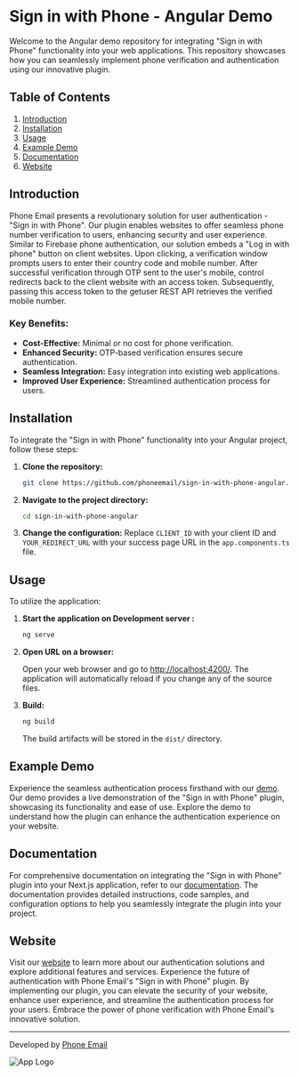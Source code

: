 # Sign in with Phone - Angular Demo

Welcome to the Angular demo repository for integrating "Sign in with Phone" functionality into your web applications. This repository showcases how you can seamlessly implement phone verification and authentication using our innovative plugin.

## Table of Contents
1. [Introduction](#introduction)
2. [Installation](#installation)
3. [Usage](#usage)
4. [Example Demo](#example-demo)
5. [Documentation](#documentation)
6. [Website](#website)

## Introduction

Phone Email presents a revolutionary solution for user authentication - "Sign in with Phone". Our plugin enables websites to offer seamless phone number verification to users, enhancing security and user experience. Similar to Firebase phone authentication, our solution embeds a "Log in with phone" button on client websites. Upon clicking, a verification window prompts users to enter their country code and mobile number. After successful verification through OTP sent to the user's mobile, control redirects back to the client website with an access token. Subsequently, passing this access token to the getuser REST API retrieves the verified mobile number.

### Key Benefits:
- **Cost-Effective:** Minimal or no cost for phone verification.
- **Enhanced Security:** OTP-based verification ensures secure authentication.
- **Seamless Integration:** Easy integration into existing web applications.
- **Improved User Experience:** Streamlined authentication process for users.

## Installation

To integrate the "Sign in with Phone" functionality into your Angular project, follow these steps:

1. **Clone the repository:**

    ```bash
    git clone https://github.com/phoneemail/sign-in-with-phone-angular.git
    ```


2. **Navigate to the project directory:**

    ```bash
    cd sign-in-with-phone-angular
    ```

3. **Change the configuration:**
Replace `CLIENT_ID` with your client ID and `YOUR_REDIRECT_URL` with your success page URL in the `app.components.ts` file.

## Usage

To utilize the application:

1. **Start the application on Development server :**

    ```bash
    ng serve
    ```

2. **Open URL on a browser:**

    Open your web browser and go to [http://localhost:4200/](http://localhost:4200). 
    The application will automatically reload if you change any of the source files.

3. **Build:**

    ```bash
    ng build
    ```

    The build artifacts will be stored in the `dist/` directory.

## Example Demo

Experience the seamless authentication process firsthand with our [demo](https://www.phone.email/demo-login). Our demo provides a live demonstration of the "Sign in with Phone" plugin, showcasing its functionality and ease of use. Explore the demo to understand how the plugin can enhance the authentication experience on your website. 

## Documentation

For comprehensive documentation on integrating the "Sign in with Phone" plugin into your Next.js application, refer to our [documentation](https://www.phone.email/docs#angular). The documentation provides detailed instructions, code samples, and configuration options to help you seamlessly integrate the plugin into your project. 

## Website

Visit our [website](https://www.phone.email) to learn more about our authentication solutions and explore additional features and services. Experience the future of authentication with Phone Email's "Sign in with Phone" plugin.
By implementing our plugin, you can elevate the security of your website, enhance user experience, and streamline the authentication process for your users. Embrace the power of phone verification with Phone Email's innovative solution.


---
Developed by [Phone Email](https://www.phone.email)

![App Logo](https://www.phone.email/assets/imgs/page/homepage/logo.svg)